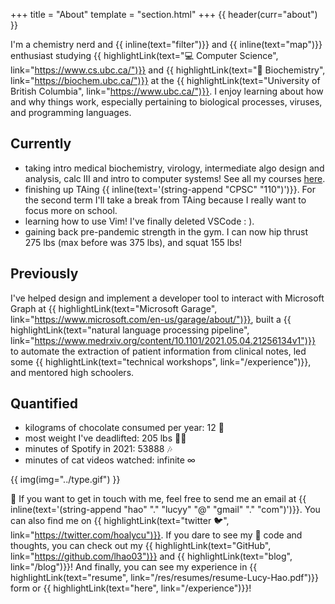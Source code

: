 +++
title = "About"
template = "section.html"
+++
{{ header(curr="about") }}

I'm a chemistry nerd and {{ inline(text="filter")}} and {{ inline(text="map")}} enthusiast studying {{ highlightLink(text="💻 Computer Science", link="https://www.cs.ubc.ca/")}} and {{ highlightLink(text="🧬 Biochemistry", link="https://biochem.ubc.ca/")}} at the {{ highlightLink(text="University of British Columbia", link="https://www.ubc.ca/")}}. I enjoy learning about how and why things work, especially pertaining to biological processes, viruses, and programming languages. 

## Currently
- taking intro medical biochemistry, virology, intermediate algo design and analysis, calc III and intro to computer systems! See all my courses [here](/school).
- finishing up TAing {{ inline(text='(string-append "CPSC" "110")')}}. For the second term I'll take a break from TAing because I really want to focus more on school.  
- learning how to use Vim! I've finally deleted VSCode : ).
- gaining back pre-pandemic strength in the gym. I can now hip thrust 275 lbs (max before was 375 lbs), and squat 155 lbs!

## Previously
I've helped design and implement a developer tool to interact with Microsoft Graph at {{ highlightLink(text="Microsoft Garage", link="https://www.microsoft.com/en-us/garage/about/")}}, built a {{ highlightLink(text="natural language processing pipeline", link="https://www.medrxiv.org/content/10.1101/2021.05.04.21256134v1")}} to automate the extraction of patient information from clinical notes, led some {{ highlightLink(text="technical workshops", link="/experience")}}, and mentored high schoolers.

## Quantified
- kilograms of chocolate consumed per year: 12 🍫
- most weight I've deadlifted: 205 lbs 🏋️‍♀️
- minutes of Spotify in 2021: 53888 🎶
- minutes of cat videos watched: infinite ∞

{{ img(img="../type.gif") }}

💖 If you want to get in touch with me, feel free to send me an email at {{ inline(text='(string-append "hao" "." "lucyy" "@" "gmail" "." "com")')}}. You can also find me on {{ highlightLink(text="twitter 🐦", link="https://twitter.com/hoalycu")}}. If you dare to see my 🍝 code and thoughts, you can check out my {{ highlightLink(text="GitHub", link="https://github.com/lhao03")}} and {{ highlightLink(text="blog", link="/blog")}}! And finally, you can see my experience in {{ highlightLink(text="resume", link="/res/resumes/resume-Lucy-Hao.pdf")}} form or {{ highlightLink(text="here", link="/experience")}}!

